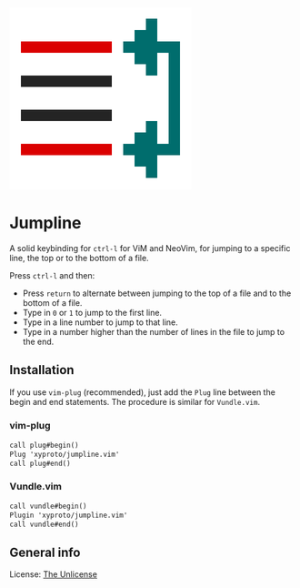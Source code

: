 ![logo](img/jumpline.svg)

# Jumpline

A solid keybinding for `ctrl-l` for ViM and NeoVim, for jumping to a specific line, the top or to the bottom of a file.

Press `ctrl-l` and then:

* Press `return` to alternate between jumping to the top of a file and to the bottom of a file.
* Type in `0` or `1` to jump to the first line.
* Type in a line number to jump to that line.
* Type in a number higher than the number of lines in the file to jump to the end.

## Installation

If you use `vim-plug` (recommended), just add the `Plug` line between the begin and end statements.
The procedure is similar for `Vundle.vim`.

### vim-plug

    call plug#begin()
    Plug 'xyproto/jumpline.vim'
    call plug#end()

### Vundle.vim

    call vundle#begin()
    Plugin 'xyproto/jumpline.vim'
    call vundle#end()

## General info

License: [The Unlicense](https://choosealicense.com/licenses/unlicense/)
